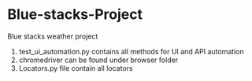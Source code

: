 # Blue-stacks-Project
Blue stacks weather project
1. test_ui_automation.py contains all methods for UI and API automation
2. chromedriver can be found under browser folder
3. Locators.py file contain all locators
